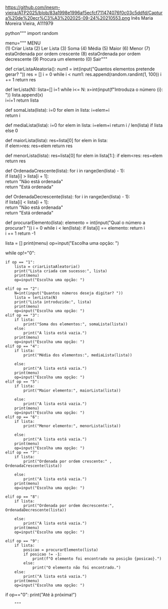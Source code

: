 https://github.com/inesm-vieira/ATP2025/blob/83a1998e1996af5ecfcf711474076f0c03c5ddfd/Captura%20de%20ecr%C3%A3%202025-09-24%20210553.png
Inês Maria Moreira Vieira, A111979


python"""
import random

menu="""
MENU    
(1) Criar Lista 
(2) Ler Lista
(3) Soma
(4) Média
(5) Maior
(6) Menor
(7) estaOrdenada por ordem crescente
(8) estaOrdenada por ordem decrescente
(9) Procura um elemento
(0) Sair"""

def criarListaAleatoria():
    num1 = int(input("Quantos elementos pretende gerar? "))
    res = []
    i = 0
    while i < num1:
        res.append(random.randint(1, 100))
        i += 1
    return res

def lerLista(N):
    lista=[]
    i=1
    while i<= N:
        x=int(input(f"Introduza o número {i}: "))
        lista.append(x)                                     
        i=i+1
    return lista


def somaLista(lista):
    i=0
    for elem in lista:
        i=elem+i                               
    return i

def mediaLista(lista):
    i=0
    for elem in lista:
        i=elem+i 
    return i / len(lista) if lista else 0

def maiorLista(lista):
    res=lista[0]
    for elem in lista:   
        if elem>res:
            res=elem
    return res

def menorLista(lista):
    res=lista[0]
    for elem in lista[1:]:
        if elem<res:
            res=elem
    return res

def OrdenadaCrescente(lista):
    for i in range(len(lista) - 1):        
        if lista[i] > lista[i + 1]:       
            return "Não está ordenada"    
    return "Está ordenada"

def OrdenadaDecrescente(lista):
    for i in range(len(lista) - 1):        
        if lista[i] < lista[i + 1]:       
            return "Não está ordenada"    
    return "Está ordenada"

def procurarElemento(lista):
    elemento = int(input("Qual o número a procurar? "))
    i = 0
    while i < len(lista):
        if lista[i] == elemento:
            return i   
        i += 1
    return -1  
    


lista = []
print(menu)
op=input("Escolha uma opção: ")


while op!="0":

    if op == "1":
        lista = criarListaAleatoria()
        print("Lista criada com sucesso:", lista)
        print(menu)
        op=input("Escolha uma opção: ")

    elif op == "2":
        N=int(input("Quantos números deseja digitar? "))
        lista = lerLista(N)
        print("Lista introduzida:", lista)
        print(menu)
        op=input("Escolha uma opção: ")
    elif op == "3":
        if lista:
            print("Soma dos elementos:", somaLista(lista))
        else:
            print("A lista está vazia.")
        print(menu)
        op=input("Escolha uma opção: ")
    elif op == "4":
        if lista:
            print("Média dos elementos:", mediaLista(lista))

        else:
            print("A lista está vazia.")
        print(menu)
        op=input("Escolha uma opção: ")
    elif op == "5":
        if lista:
            print("Maior elemento:", maiorLista(lista))
            
        else:
            print("A lista está vazia.")
        print(menu)
        op=input("Escolha uma opção: ")
    elif op == "6":
        if lista:
            print("Menor elemento:", menorLista(lista))
            
        else:
            print("A lista está vazia.")
        print(menu)
        op=input("Escolha uma opção: ")
    elif op == "7":
        if lista:
            print("Ordenada por ordem crescente:" , OrdenadaCrescente(lista))
            
        else:
            print("A lista está vazia.")
        print(menu)
        op=input("Escolha uma opção: ")

    elif op == "8":
        if lista:
            print("Ordenada por ordem decrescente:", OrdenadaDecrescente(lista))
            
        else:
            print("A lista está vazia.")
        print(menu)
        op=input("Escolha uma opção: ")

    elif op == "9":
        if lista:
            posicao = procurarElemento(lista)
            if posicao != -1:
                print(f"O elemento foi encontrado na posição {posicao}.")
            else:
                print("O elemento não foi encontrado.")
        else:
            print("A lista está vazia.")
        print(menu)
        op=input("Escolha uma opção: ")

if op=="0":
        print("Até à próxima!")

        """
